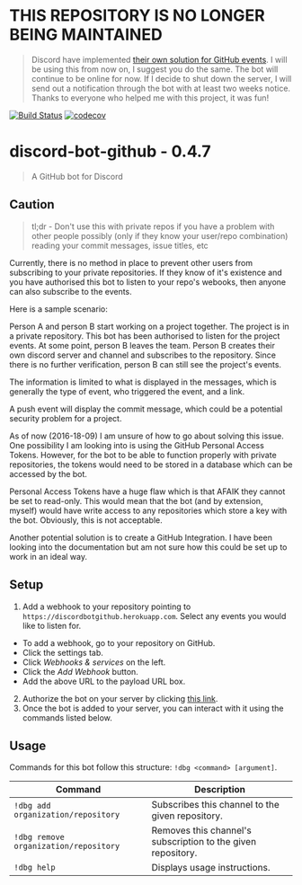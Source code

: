 # THIS REPOSITORY IS NO LONGER BEING MAINTAINED
> Discord have implemented [their own solution for GitHub events](https://support.discordapp.com/hc/en-us/articles/228383668-Intro-to-Webhooks). I will be using this from now on, I suggest you do the same.
> The bot will continue to be online for now. If I decide to shut down the server, I will send out a notification through the bot with at least two weeks notice.
> Thanks to everyone who helped me with this project, it was fun!

[![Build Status](https://travis-ci.org/Falconerd/discord-bot-github.svg?branch=develop)](https://travis-ci.org/Falconerd/discord-bot-github)
[![codecov](https://codecov.io/gh/Falconerd/discord-bot-github/branch/develop/graph/badge.svg)](https://codecov.io/gh/Falconerd/discord-bot-github)

# discord-bot-github - 0.4.7
> A GitHub bot for Discord

## Caution

> tl;dr - Don't use this with private repos if you have a problem with other people possibly (only if they know your user/repo combination) reading your commit messages, issue titles, etc

Currently, there is no method in place to prevent other users from subscribing to your private repositories. If they know of it's existence and you have authorised this bot to listen to your repo's webooks, then anyone can also subscribe to the events.

Here is a sample scenario:

Person A and person B start working on a project together. The project is in a private repository. This bot has been authorised to listen for the project events. At some point, person B leaves the team. Person B creates their own discord server and channel and subscribes to the repository. Since there is no further verification, person B can still see the project's events.

The information is limited to what is displayed in the messages, which is generally the type of event, who triggered the event, and a link.

A push event will display the commit message, which could be a potential security problem for a project.

As of now (2016-18-09) I am unsure of how to go about solving this issue. One possibility I am looking into is using the GitHub Personal Access Tokens. However, for the bot to be able to function properly with private repositories, the tokens would need to be stored in a database which can be accessed by the bot.

Personal Access Tokens have a huge flaw which is that AFAIK they cannot be set to read-only. This would mean that the bot (and by extension, myself) would have write access to any repositories which store a key with the bot. Obviously, this is not acceptable.

Another potential solution is to create a GitHub Integration. I have been looking into the documentation but am not sure how this could be set up to work in an ideal way.

## Setup

1. Add a webhook to your repository pointing to `https://discordbotgithub.herokuapp.com`. Select any events you would like to listen for.
  - To add a webhook, go to your repository on GitHub.
  - Click the settings tab.
  - Click _Webhooks & services_ on the left.
  - Click the _Add Webhook_ button.
  - Add the above URL to the payload URL box.
2. Authorize the bot on your server by clicking [this link](https://discordapp.com/oauth2/authorize?&client_id=193000403632128013&scope=bot&permissions=3072).
3. Once the bot is added to your server, you can interact with it using the commands listed below.

## Usage

Commands for this bot follow this structure: `!dbg <command> [argument]`.

| Command | Description
|---------|-------------|
| `!dbg add organization/repository` | Subscribes this channel to the given repository. |
| `!dbg remove organization/repository` | Removes this channel's subscription to the given repository. |
| `!dbg help` | Displays usage instructions. |
